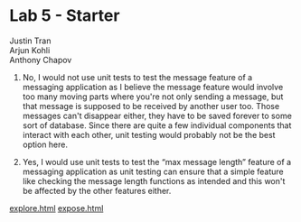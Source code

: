 # Lab 5 - Starter
Justin Tran <br>
Arjun Kohli <br>
Anthony Chapov

1) No, I would not use unit tests to test the message feature of a messaging application as I believe the message feature would involve too many moving parts where you're not only sending a message, but that message is supposed to be received by another user too. Those messages can't disappear either, they have to be saved forever to some sort of database. Since there are quite a few individual components that interact with each other, unit testing would probably not be the best option here.


2) Yes, I would use unit tests to test the “max message length” feature of a messaging application as unit testing can ensure that a simple feature like checking the message length functions as intended and this won't be affected by the other features either.

[explore.html](https://jtran-9.github.io/Lab5_Starter/explore.html)
[expose.html](https://jtran-9.github.io/Lab5_Starter/expose.html)

